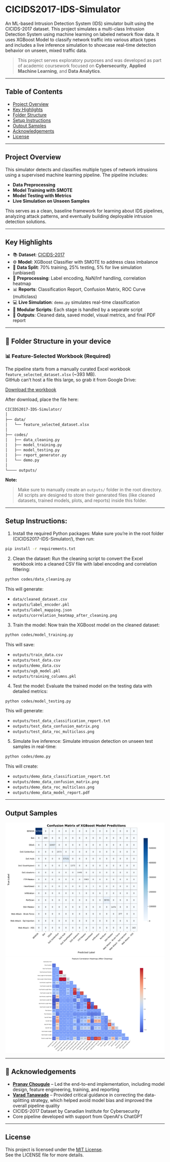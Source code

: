 # CICIDS2017-IDS-Simulator

An ML-based Intrusion Detection System (IDS) simulator built using the CICIDS-2017 dataset. This project simulates a multi-class Intrusion Detection System using machine learning on labeled network flow data. It uses XGBoost Model to classify network traffic into various attack types and includes a live inference simulation to showcase real-time detection behavior on unseen, mixed traffic data. 

> This project serves exploratory purposes and was developed as part of academic coursework focused on **Cybersecurity**, **Applied Machine Learning**, and **Data Analytics**.

---

## Table of Contents

- [Project Overview](#project-overview)
- [Key Highlights](#key-highlights)
- [Folder Structure](#folder-structure-in-your-device)
- [Setup Instructions](#setup-instructions)
- [Output Samples](#output-samples)
- [Acknowledgements](#acknowledgements)
- [License](#license)

---

## Project Overview

This simulator detects and classifies multiple types of network intrusions using a supervised machine learning pipeline. The pipeline includes:

- **Data Preprocessing**
- **Model Training with SMOTE**
- **Model Testing with Metrics**
- **Live Simulation on Unseen Samples**

This serves as a clean, baseline framework for learning about IDS pipelines, analyzing attack patterns, and eventually building deployable intrusion detection solutions.

---

## Key Highlights

- 📚 **Dataset**: [CICIDS-2017](https://www.kaggle.com/datasets/chethuhn/network-intrusion-dataset)
- ⚙️ **Model**: XGBoost Classifier with SMOTE to address class imbalance
- 🔀 **Data Split**: 70% training, 25% testing, 5% for live simulation (unbiased)
- 🧼 **Preprocessing**: Label encoding, NaN/Inf handling, correlation heatmap
- 📊 **Reports**: Classification Report, Confusion Matrix, ROC Curve (multiclass)
- 💻 **Live Simulation**: `demo.py` simulates real-time classification
- 🔗 **Modular Scripts**: Each stage is handled by a separate script
- 📁 **Outputs**: Cleaned data, saved model, visual metrics, and final PDF report

---

## 📁 Folder Structure in your device

### 📊 Feature-Selected Workbook (Required)

The pipeline starts from a manually curated Excel workbook `feature_selected_dataset.xlsx` (~393 MB).  
GitHub can’t host a file this large, so grab it from Google Drive:

[Download the workbook]([https://docs.google.com/spreadsheets/d/1DYT9haevZg3vLJu14RSE7lHSp0czjtzk/edit?usp=sharing&ouid=101696014190707870752&rtpof=true&sd=true])

After download, place the file here:
```
CICIDS2017-IDS-Simulator/
│
├── data/
│   └── feature_selected_dataset.xlsx 
│
├── codes/ 
│   ├── data_cleaning.py
│   ├── model_training.py
│   ├── model_testing.py
│   ├── report_generator.py
│   └── demo.py
│
└──── outputs/ 
```

**Note:**  
> Make sure to manually create an `outputs/` folder in the root directory.  
> All scripts are designed to store their generated files (like cleaned datasets, trained models, plots, and reports) inside this folder.  

---

## Setup Instructions:

1. Install the required Python packages:
Make sure you’re in the root folder (CICIDS2017-IDS-Simulator/), then run:
```bash
pip install -r requirements.txt
```

2. Clean the dataset:
Run the cleaning script to convert the Excel workbook into a cleaned CSV file with label encoding and correlation filtering:
```bash
python codes/data_cleaning.py
```
This will generate:
- `data/cleaned_dataset.csv`
- `outputs/label_encoder.pkl`
- `outputs/label_mapping.json`
- `outputs/correlation_heatmap_after_cleaning.png`

3. Train the model:
Now train the XGBoost model on the cleaned dataset:
```bash
python codes/model_training.py
```
This will save:

- `outputs/train_data.csv`
- `outputs/test_data.csv`
- `outputs/demo_data.csv`
- `outputs/xgb_model.pkl`
- `outputs/training_columns.pkl`

4. Test the model:
Evaluate the trained model on the testing data with detailed metrics:
```bash
python codes/model_testing.py
```
This will generate:

- `outputs/test_data_classification_report.txt`
- `outputs/test_data_confusion_matrix.png`
- `outputs/test_data_roc_multiclass.png`

5. Simulate live inference:
Simulate intrusion detection on unseen test samples in real-time:
```bash
python codes/demo.py
```
This will create:

- `outputs/demo_data_classification_report.txt`
- `outputs/demo_data_confusion_matrix.png`
- `outputs/demo_data_roc_multiclass.png`
- `outputs/demo_data_model_report.pdf`

---

## Output Samples

![Test Data Confusion Matrix](assets/test_data_confusion_matrix.png)
![Corelation Heatmap](assets/correlation_heatmap_after_cleaning.png)

---

## 🤝 Acknowledgements

- **[Pranav Chougule](https://github.com/Greatmax-07)** – Led the end-to-end implementation, including model design, feature engineering, training, and reporting
- **[Varad Tanawade](https://github.com/vartan2006)** – Provided critical guidance in correcting the data-splitting strategy, which helped avoid model bias and improved the overall pipeline quality
- CICIDS-2017 Dataset by Canadian Institute for Cybersecurity
- Core pipeline developed with support from OpenAI's ChatGPT

---

## License

This project is licensed under the [MIT License](LICENSE).  
See the LICENSE file for more details.
